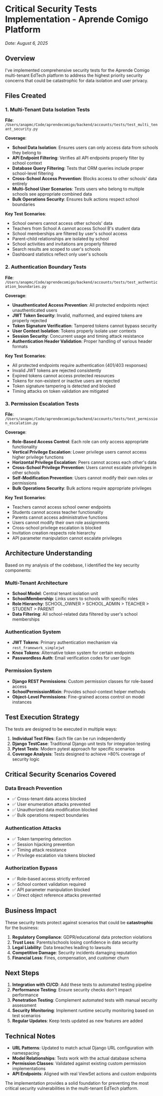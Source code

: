 # Critical Security Tests Implementation - Aprende Comigo Platform
*Date: August 6, 2025*

## Overview

I've implemented comprehensive security tests for the Aprende Comigo multi-tenant EdTech platform to address the highest priority security concerns that could be catastrophic for data isolation and user privacy.

## Files Created

### 1. Multi-Tenant Data Isolation Tests
**File**: `/Users/anapmc/Code/aprendecomigo/backend/accounts/tests/test_multi_tenant_security.py`

**Coverage**: 
- **School Data Isolation**: Ensures users can only access data from schools they belong to
- **API Endpoint Filtering**: Verifies all API endpoints properly filter by school context
- **Database Query Filtering**: Tests that ORM queries include proper school-level filtering
- **Cross-School Access Prevention**: Blocks access to other schools' data entirely
- **Multi-School User Scenarios**: Tests users who belong to multiple schools see appropriate combined data
- **Bulk Operations Security**: Ensures bulk actions respect school boundaries

**Key Test Scenarios**:
- School owners cannot access other schools' data
- Teachers from School A cannot access School B's student data  
- School memberships are filtered by user's school access
- Parent-child relationships are isolated by school
- School activities and invitations are properly filtered
- Search results are scoped to user's schools
- Dashboard statistics reflect only user's schools

### 2. Authentication Boundary Tests
**File**: `/Users/anapmc/Code/aprendecomigo/backend/accounts/tests/test_authentication_boundaries.py`

**Coverage**:
- **Unauthenticated Access Prevention**: All protected endpoints reject unauthenticated users
- **JWT Token Security**: Invalid, malformed, and expired tokens are properly rejected
- **Token Signature Verification**: Tampered tokens cannot bypass security
- **User Context Isolation**: Tokens properly isolate user contexts
- **Session Security**: Concurrent usage and timing attack resistance
- **Authentication Header Validation**: Proper handling of various header formats

**Key Test Scenarios**:
- All protected endpoints require authentication (401/403 responses)
- Invalid JWT tokens are rejected consistently
- Expired tokens cannot access protected resources
- Tokens for non-existent or inactive users are rejected
- Token signature tampering is detected and blocked
- Timing attacks on token validation are mitigated

### 3. Permission Escalation Tests  
**File**: `/Users/anapmc/Code/aprendecomigo/backend/accounts/tests/test_permission_escalation.py`

**Coverage**:
- **Role-Based Access Control**: Each role can only access appropriate functionality
- **Vertical Privilege Escalation**: Lower privilege users cannot access higher privilege functions
- **Horizontal Privilege Escalation**: Peers cannot access each other's data
- **Cross-School Privilege Prevention**: Users cannot escalate privileges in other schools
- **Self-Modification Prevention**: Users cannot modify their own roles or permissions
- **Bulk Operations Security**: Bulk actions require appropriate privileges

**Key Test Scenarios**:
- Teachers cannot access school owner endpoints
- Students cannot access teacher functionality  
- Parents cannot access administrative functions
- Users cannot modify their own role assignments
- Cross-school privilege escalation is blocked
- Invitation creation respects role hierarchy
- API parameter manipulation cannot escalate privileges

## Architecture Understanding

Based on my analysis of the codebase, I identified the key security components:

### Multi-Tenant Architecture
- **School Model**: Central tenant isolation unit
- **SchoolMembership**: Links users to schools with specific roles
- **Role Hierarchy**: SCHOOL_OWNER > SCHOOL_ADMIN > TEACHER > STUDENT > PARENT
- **Data Filtering**: All school-related data filtered by user's school memberships

### Authentication System
- **JWT Tokens**: Primary authentication mechanism via `rest_framework_simplejwt`
- **Knox Tokens**: Alternative token system for certain endpoints
- **Passwordless Auth**: Email verification codes for user login

### Permission System
- **Django REST Permissions**: Custom permission classes for role-based access
- **SchoolPermissionMixin**: Provides school-context helper methods
- **Object-Level Permissions**: Fine-grained access control on model instances

## Test Execution Strategy

The tests are designed to be executed in multiple ways:

1. **Individual Test Files**: Each file can be run independently
2. **Django TestCase**: Traditional Django unit tests for integration testing
3. **Pytest Tests**: Modern pytest approach for specific scenarios
4. **Coverage Analysis**: Tests designed to achieve >80% coverage of security logic

## Critical Security Scenarios Covered

### Data Breach Prevention
- ✅ Cross-tenant data access blocked
- ✅ User enumeration attacks prevented  
- ✅ Unauthorized data modification blocked
- ✅ Bulk operations respect boundaries

### Authentication Attacks
- ✅ Token tampering detection
- ✅ Session hijacking prevention  
- ✅ Timing attack resistance
- ✅ Privilege escalation via tokens blocked

### Authorization Bypass
- ✅ Role-based access strictly enforced
- ✅ School context validation required
- ✅ API parameter manipulation blocked
- ✅ Direct object reference attacks prevented

## Business Impact

These security tests protect against scenarios that could be **catastrophic** for the business:

1. **Regulatory Compliance**: GDPR/educational data protection violations
2. **Trust Loss**: Parents/schools losing confidence in data security  
3. **Legal Liability**: Data breaches leading to lawsuits
4. **Competitive Damage**: Security incidents damaging reputation
5. **Financial Loss**: Fines, compensation, and customer churn

## Next Steps

1. **Integration with CI/CD**: Add these tests to automated testing pipeline
2. **Performance Testing**: Ensure security checks don't impact performance
3. **Penetration Testing**: Complement automated tests with manual security assessment
4. **Security Monitoring**: Implement runtime security monitoring based on test scenarios
5. **Regular Updates**: Keep tests updated as new features are added

## Technical Notes

- **URL Patterns**: Updated to match actual Django URL configuration with namespacing
- **Model Relationships**: Tests work with the actual database schema
- **Permission Classes**: Validated against existing custom permission implementations  
- **API Endpoints**: Aligned with real ViewSet actions and custom endpoints

The implementation provides a solid foundation for preventing the most critical security vulnerabilities in the multi-tenant EdTech platform.
